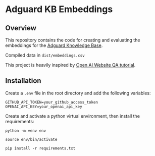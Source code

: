 # Adguard KB Embeddings

## Overview

This repository contains the code for creating and evaluating the embeddings for the [Adguard Knowledge Base](https://github.com/AdguardTeam/KnowledgeBase).

Compiled data in `dist/embeddings.csv`

This project is heavily inspired by [Open AI Website QA tutorial](https://platform.openai.com/docs/tutorials/web-qa-embeddings).

## Installation

Create a `.env` file in the root directory and add the following variables:

```
GITHUB_API_TOKEN=your_github_access_token
OPENAI_API_KEY=your_openai_api_key
```

Create and activate a python virtual environment, then install the requirements:

```
python -m venv env

source env/bin/activate

pip install -r requirements.txt
```
